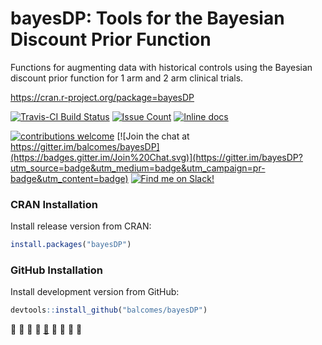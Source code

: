 # bayesDP: Tools for the Bayesian Discount Prior Function

Functions for augmenting data with historical controls using the Bayesian discount prior function for 1 arm and 2 arm clinical trials.

https://cran.r-project.org/package=bayesDP

[![Travis-CI Build Status](https://travis-ci.org/balcomes/bayesDP.svg?branch=master)](https://travis-ci.org/balcomes/bayesDP)
[![Issue Count](https://codeclimate.com/github/balcomes/bayesDP/badges/issue_count.svg)](https://codeclimate.com/github/balcomes/bayesDP)
[![Inline docs](http://inch-ci.org/github/balcomes/bayesDP.svg?branch=master)](http://inch-ci.org/github/balcomes/bayesDP)

[![contributions welcome](https://img.shields.io/badge/contributions-welcome-brightgreen.svg?style=flat)](https://github.com/balcomes/bayesDP/issues)
[![Join the chat at https://gitter.im/balcomes/bayesDP](https://badges.gitter.im/Join%20Chat.svg)](https://gitter.im/bayesDP?utm_source=badge&utm_medium=badge&utm_campaign=pr-badge&utm_content=badge)
[![Find me on Slack!](https://img.shields.io/badge/Slack-join%20chat-ff69b4.svg)](https://bayesdp.slack.com/messages/@balcomes)


### CRAN Installation

Install release version from CRAN:

```R
install.packages("bayesDP")
```

### GitHub Installation

Install development version from GitHub:

```R
devtools::install_github("balcomes/bayesDP")
```

:apple: :tangerine: :lemon: :cherries:  [:watermelon:](http://ghv.artzub.com/#repo=bayesDP&user=balcomes)  :strawberry:  :peach: :pear:  :green_apple:
